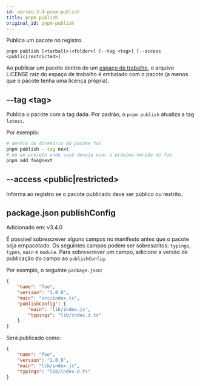 ```yaml
---
id: versão-3.4-pnpm-publish
title: pnpm publish
original_id: pnpm-publish
---
```


Publica um pacote no registro.

```
pnpm publish [<tarball>|<folder>] [--tag <tag>] [--access <public|restricted>]
```

Ao publicar um pacote dentro de um [espaço de trabalho](workspace.md), o arquivo LICENSE
raiz do espaço de trabalho é embalado com o pacote (a menos que o pacote tenha uma licença própria).

## --tag &lt;tag>


Publica o pacote com a tag dada. Por padrão, o `pnpm publish` atualiza a tag `latest`.

Por exemplo:

```sh
# dentro do diretório do pacote foo
pnpm publish --tag next
# em um projeto onde você deseja usar a próxima versão do foo
pnpm add foo@next
```

## --access &lt;public|restricted>

Informa ao registro se o pacote publicado deve ser público ou restrito.

## package.json publishConfig

Adicionado em: v3.4.0

É possível sobrescrever alguns campos no manifesto antes que o pacote seja empacotado.
Os seguintes campos podem ser sobrescritos: `typings`,` types`, `main` e `module`.
Para sobrescrever um campo, adicione a versão de publicação do campo ao `publishConfig`.

Por exemplo, o seguinte `package.json`:

```json
{
    "name": "foo",
    "version": "1.0.0",
    "main": "src/index.ts",
    "publishConfig": {
        "main": "lib/index.js",
        "typings": "lib/index.d.ts"
    }
}
```

Será publicado como:

```json
{
    "name": "foo",
    "version": "1.0.0",
    "main": "lib/index.js",
    "typings": "lib/index.d.ts"
}
```